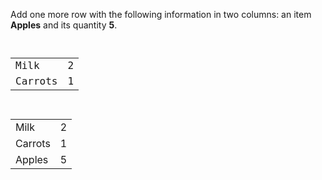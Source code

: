 Add one more row with the following information in two columns: an item **Apples** and its quantity **5**.

<Editor lang="html" type="exercise">
<code>
<table>
  <tr>
    <td>Milk</td>
    <td>2</td>
  </tr>
  <tr>
    <td>Carrots</td>
    <td>1</td>
  </tr>
</table>
</code>

<solution>
<table>
  <tr>
    <td>Milk</td>
    <td>2</td>
  </tr>
  <tr>
    <td>Carrots</td>
    <td>1</td>
  </tr>
  <tr>
    <td>Apples</td>
    <td>5</td>
  </tr>
</table>
</solution>
</Editor>